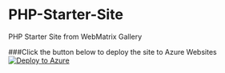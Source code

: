 # PHP-Starter-Site
PHP Starter Site from WebMatrix Gallery

###Click the button below to deploy the site to Azure Websites
[![Deploy to Azure](http://azuredeploy.net/deploybutton.png)](https://azuredeploy.net/)
